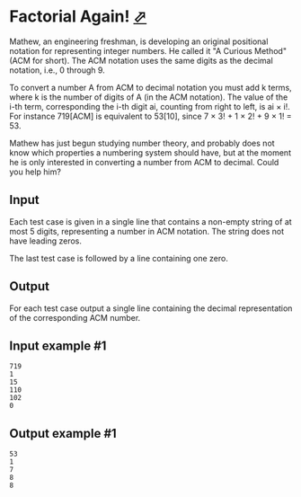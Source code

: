 # Factorial Again! [⬀](https://www.e-olymp.com/en/problems/3744)
Mathew, an engineering freshman, is developing an original positional notation for representing integer numbers. He called it "A Curious Method" (ACM for short). The ACM notation uses the same digits as the decimal notation, i.e., 0 through 9.

To convert a number A from ACM to decimal notation you must add k terms, where k is the number of digits of A (in the ACM notation). The value of the i-th term, corresponding the i-th digit ai, counting from right to left, is ai × i!. For instance 719[ACM] is equivalent to 53[10], since 7 × 3! + 1 × 2! + 9 × 1! = 53.

Mathew has just begun studying number theory, and probably does not know which properties a numbering system should have, but at the moment he is only interested in converting a number from ACM to decimal. Could you help him?

## Input
Each test case is given in a single line that contains a non-empty string of at most 5 digits, representing a number in ACM notation. The string does not have leading zeros.

The last test case is followed by a line containing one zero.

## Output
For each test case output a single line containing the decimal representation of the corresponding ACM number.

## Input example #1
```
719
1
15
110
102
0
```

## Output example #1
```
53
1
7
8
8
```
